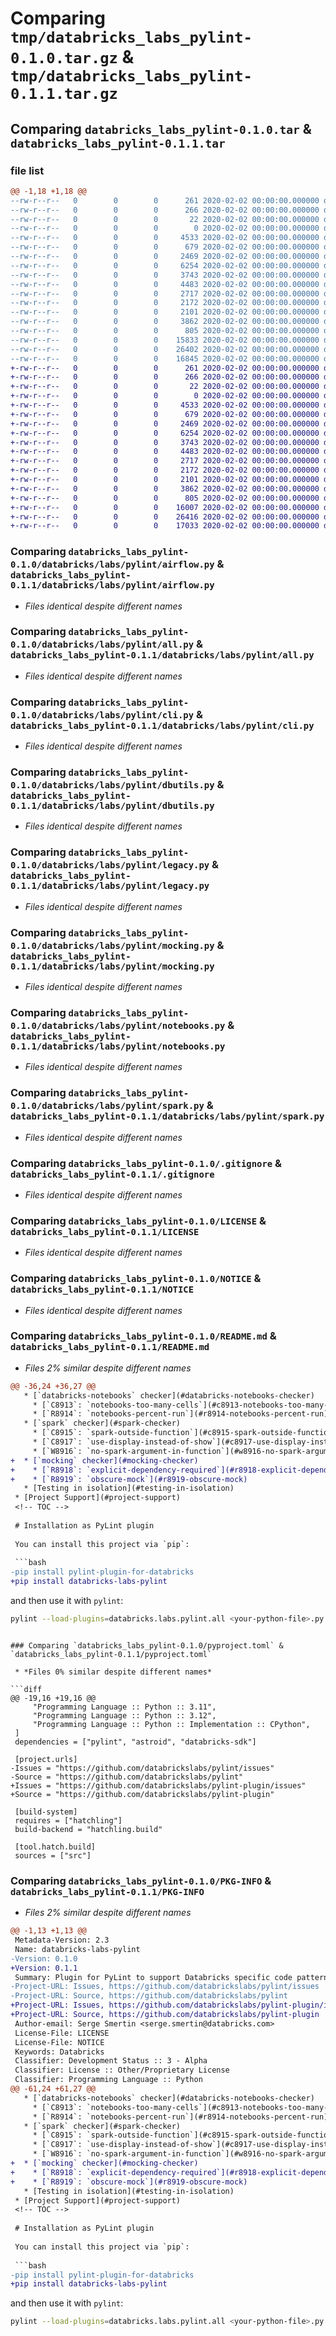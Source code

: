 # Comparing `tmp/databricks_labs_pylint-0.1.0.tar.gz` & `tmp/databricks_labs_pylint-0.1.1.tar.gz`

## Comparing `databricks_labs_pylint-0.1.0.tar` & `databricks_labs_pylint-0.1.1.tar`

### file list

```diff
@@ -1,18 +1,18 @@
--rw-r--r--   0        0        0      261 2020-02-02 00:00:00.000000 databricks_labs_pylint-0.1.0/databricks/__init__.py
--rw-r--r--   0        0        0      266 2020-02-02 00:00:00.000000 databricks_labs_pylint-0.1.0/databricks/labs/__init__.py
--rw-r--r--   0        0        0       22 2020-02-02 00:00:00.000000 databricks_labs_pylint-0.1.0/databricks/labs/pylint/__about__.py
--rw-r--r--   0        0        0        0 2020-02-02 00:00:00.000000 databricks_labs_pylint-0.1.0/databricks/labs/pylint/__init__.py
--rw-r--r--   0        0        0     4533 2020-02-02 00:00:00.000000 databricks_labs_pylint-0.1.0/databricks/labs/pylint/airflow.py
--rw-r--r--   0        0        0      679 2020-02-02 00:00:00.000000 databricks_labs_pylint-0.1.0/databricks/labs/pylint/all.py
--rw-r--r--   0        0        0     2469 2020-02-02 00:00:00.000000 databricks_labs_pylint-0.1.0/databricks/labs/pylint/cli.py
--rw-r--r--   0        0        0     6254 2020-02-02 00:00:00.000000 databricks_labs_pylint-0.1.0/databricks/labs/pylint/dbutils.py
--rw-r--r--   0        0        0     3743 2020-02-02 00:00:00.000000 databricks_labs_pylint-0.1.0/databricks/labs/pylint/legacy.py
--rw-r--r--   0        0        0     4483 2020-02-02 00:00:00.000000 databricks_labs_pylint-0.1.0/databricks/labs/pylint/mocking.py
--rw-r--r--   0        0        0     2717 2020-02-02 00:00:00.000000 databricks_labs_pylint-0.1.0/databricks/labs/pylint/notebooks.py
--rw-r--r--   0        0        0     2172 2020-02-02 00:00:00.000000 databricks_labs_pylint-0.1.0/databricks/labs/pylint/spark.py
--rw-r--r--   0        0        0     2101 2020-02-02 00:00:00.000000 databricks_labs_pylint-0.1.0/.gitignore
--rw-r--r--   0        0        0     3862 2020-02-02 00:00:00.000000 databricks_labs_pylint-0.1.0/LICENSE
--rw-r--r--   0        0        0      805 2020-02-02 00:00:00.000000 databricks_labs_pylint-0.1.0/NOTICE
--rw-r--r--   0        0        0    15833 2020-02-02 00:00:00.000000 databricks_labs_pylint-0.1.0/README.md
--rw-r--r--   0        0        0    26402 2020-02-02 00:00:00.000000 databricks_labs_pylint-0.1.0/pyproject.toml
--rw-r--r--   0        0        0    16845 2020-02-02 00:00:00.000000 databricks_labs_pylint-0.1.0/PKG-INFO
+-rw-r--r--   0        0        0      261 2020-02-02 00:00:00.000000 databricks_labs_pylint-0.1.1/databricks/__init__.py
+-rw-r--r--   0        0        0      266 2020-02-02 00:00:00.000000 databricks_labs_pylint-0.1.1/databricks/labs/__init__.py
+-rw-r--r--   0        0        0       22 2020-02-02 00:00:00.000000 databricks_labs_pylint-0.1.1/databricks/labs/pylint/__about__.py
+-rw-r--r--   0        0        0        0 2020-02-02 00:00:00.000000 databricks_labs_pylint-0.1.1/databricks/labs/pylint/__init__.py
+-rw-r--r--   0        0        0     4533 2020-02-02 00:00:00.000000 databricks_labs_pylint-0.1.1/databricks/labs/pylint/airflow.py
+-rw-r--r--   0        0        0      679 2020-02-02 00:00:00.000000 databricks_labs_pylint-0.1.1/databricks/labs/pylint/all.py
+-rw-r--r--   0        0        0     2469 2020-02-02 00:00:00.000000 databricks_labs_pylint-0.1.1/databricks/labs/pylint/cli.py
+-rw-r--r--   0        0        0     6254 2020-02-02 00:00:00.000000 databricks_labs_pylint-0.1.1/databricks/labs/pylint/dbutils.py
+-rw-r--r--   0        0        0     3743 2020-02-02 00:00:00.000000 databricks_labs_pylint-0.1.1/databricks/labs/pylint/legacy.py
+-rw-r--r--   0        0        0     4483 2020-02-02 00:00:00.000000 databricks_labs_pylint-0.1.1/databricks/labs/pylint/mocking.py
+-rw-r--r--   0        0        0     2717 2020-02-02 00:00:00.000000 databricks_labs_pylint-0.1.1/databricks/labs/pylint/notebooks.py
+-rw-r--r--   0        0        0     2172 2020-02-02 00:00:00.000000 databricks_labs_pylint-0.1.1/databricks/labs/pylint/spark.py
+-rw-r--r--   0        0        0     2101 2020-02-02 00:00:00.000000 databricks_labs_pylint-0.1.1/.gitignore
+-rw-r--r--   0        0        0     3862 2020-02-02 00:00:00.000000 databricks_labs_pylint-0.1.1/LICENSE
+-rw-r--r--   0        0        0      805 2020-02-02 00:00:00.000000 databricks_labs_pylint-0.1.1/NOTICE
+-rw-r--r--   0        0        0    16007 2020-02-02 00:00:00.000000 databricks_labs_pylint-0.1.1/README.md
+-rw-r--r--   0        0        0    26416 2020-02-02 00:00:00.000000 databricks_labs_pylint-0.1.1/pyproject.toml
+-rw-r--r--   0        0        0    17033 2020-02-02 00:00:00.000000 databricks_labs_pylint-0.1.1/PKG-INFO
```

### Comparing `databricks_labs_pylint-0.1.0/databricks/labs/pylint/airflow.py` & `databricks_labs_pylint-0.1.1/databricks/labs/pylint/airflow.py`

 * *Files identical despite different names*

### Comparing `databricks_labs_pylint-0.1.0/databricks/labs/pylint/all.py` & `databricks_labs_pylint-0.1.1/databricks/labs/pylint/all.py`

 * *Files identical despite different names*

### Comparing `databricks_labs_pylint-0.1.0/databricks/labs/pylint/cli.py` & `databricks_labs_pylint-0.1.1/databricks/labs/pylint/cli.py`

 * *Files identical despite different names*

### Comparing `databricks_labs_pylint-0.1.0/databricks/labs/pylint/dbutils.py` & `databricks_labs_pylint-0.1.1/databricks/labs/pylint/dbutils.py`

 * *Files identical despite different names*

### Comparing `databricks_labs_pylint-0.1.0/databricks/labs/pylint/legacy.py` & `databricks_labs_pylint-0.1.1/databricks/labs/pylint/legacy.py`

 * *Files identical despite different names*

### Comparing `databricks_labs_pylint-0.1.0/databricks/labs/pylint/mocking.py` & `databricks_labs_pylint-0.1.1/databricks/labs/pylint/mocking.py`

 * *Files identical despite different names*

### Comparing `databricks_labs_pylint-0.1.0/databricks/labs/pylint/notebooks.py` & `databricks_labs_pylint-0.1.1/databricks/labs/pylint/notebooks.py`

 * *Files identical despite different names*

### Comparing `databricks_labs_pylint-0.1.0/databricks/labs/pylint/spark.py` & `databricks_labs_pylint-0.1.1/databricks/labs/pylint/spark.py`

 * *Files identical despite different names*

### Comparing `databricks_labs_pylint-0.1.0/.gitignore` & `databricks_labs_pylint-0.1.1/.gitignore`

 * *Files identical despite different names*

### Comparing `databricks_labs_pylint-0.1.0/LICENSE` & `databricks_labs_pylint-0.1.1/LICENSE`

 * *Files identical despite different names*

### Comparing `databricks_labs_pylint-0.1.0/NOTICE` & `databricks_labs_pylint-0.1.1/NOTICE`

 * *Files identical despite different names*

### Comparing `databricks_labs_pylint-0.1.0/README.md` & `databricks_labs_pylint-0.1.1/README.md`

 * *Files 2% similar despite different names*

```diff
@@ -36,24 +36,27 @@
   * [`databricks-notebooks` checker](#databricks-notebooks-checker)
     * [`C8913`: `notebooks-too-many-cells`](#c8913-notebooks-too-many-cells)
     * [`R8914`: `notebooks-percent-run`](#r8914-notebooks-percent-run)
   * [`spark` checker](#spark-checker)
     * [`C8915`: `spark-outside-function`](#c8915-spark-outside-function)
     * [`C8917`: `use-display-instead-of-show`](#c8917-use-display-instead-of-show)
     * [`W8916`: `no-spark-argument-in-function`](#w8916-no-spark-argument-in-function)
+  * [`mocking` checker](#mocking-checker)
+    * [`R8918`: `explicit-dependency-required`](#r8918-explicit-dependency-required)
+    * [`R8919`: `obscure-mock`](#r8919-obscure-mock)
   * [Testing in isolation](#testing-in-isolation)
 * [Project Support](#project-support)
 <!-- TOC -->
 
 # Installation as PyLint plugin
 
 You can install this project via `pip`:
 
 ```bash
-pip install pylint-plugin-for-databricks
+pip install databricks-labs-pylint
 ```
 
 and then use it with `pylint`:
 
 ```bash
 pylint --load-plugins=databricks.labs.pylint.all <your-python-file>.py
 ```
```

### Comparing `databricks_labs_pylint-0.1.0/pyproject.toml` & `databricks_labs_pylint-0.1.1/pyproject.toml`

 * *Files 0% similar despite different names*

```diff
@@ -19,16 +19,16 @@
     "Programming Language :: Python :: 3.11",
     "Programming Language :: Python :: 3.12",
     "Programming Language :: Python :: Implementation :: CPython",
 ]
 dependencies = ["pylint", "astroid", "databricks-sdk"]
 
 [project.urls]
-Issues = "https://github.com/databrickslabs/pylint/issues"
-Source = "https://github.com/databrickslabs/pylint"
+Issues = "https://github.com/databrickslabs/pylint-plugin/issues"
+Source = "https://github.com/databrickslabs/pylint-plugin"
 
 [build-system]
 requires = ["hatchling"]
 build-backend = "hatchling.build"
 
 [tool.hatch.build]
 sources = ["src"]
```

### Comparing `databricks_labs_pylint-0.1.0/PKG-INFO` & `databricks_labs_pylint-0.1.1/PKG-INFO`

 * *Files 2% similar despite different names*

```diff
@@ -1,13 +1,13 @@
 Metadata-Version: 2.3
 Name: databricks-labs-pylint
-Version: 0.1.0
+Version: 0.1.1
 Summary: Plugin for PyLint to support Databricks specific code patterns and best practices.
-Project-URL: Issues, https://github.com/databrickslabs/pylint/issues
-Project-URL: Source, https://github.com/databrickslabs/pylint
+Project-URL: Issues, https://github.com/databrickslabs/pylint-plugin/issues
+Project-URL: Source, https://github.com/databrickslabs/pylint-plugin
 Author-email: Serge Smertin <serge.smertin@databricks.com>
 License-File: LICENSE
 License-File: NOTICE
 Keywords: Databricks
 Classifier: Development Status :: 3 - Alpha
 Classifier: License :: Other/Proprietary License
 Classifier: Programming Language :: Python
@@ -61,24 +61,27 @@
   * [`databricks-notebooks` checker](#databricks-notebooks-checker)
     * [`C8913`: `notebooks-too-many-cells`](#c8913-notebooks-too-many-cells)
     * [`R8914`: `notebooks-percent-run`](#r8914-notebooks-percent-run)
   * [`spark` checker](#spark-checker)
     * [`C8915`: `spark-outside-function`](#c8915-spark-outside-function)
     * [`C8917`: `use-display-instead-of-show`](#c8917-use-display-instead-of-show)
     * [`W8916`: `no-spark-argument-in-function`](#w8916-no-spark-argument-in-function)
+  * [`mocking` checker](#mocking-checker)
+    * [`R8918`: `explicit-dependency-required`](#r8918-explicit-dependency-required)
+    * [`R8919`: `obscure-mock`](#r8919-obscure-mock)
   * [Testing in isolation](#testing-in-isolation)
 * [Project Support](#project-support)
 <!-- TOC -->
 
 # Installation as PyLint plugin
 
 You can install this project via `pip`:
 
 ```bash
-pip install pylint-plugin-for-databricks
+pip install databricks-labs-pylint
 ```
 
 and then use it with `pylint`:
 
 ```bash
 pylint --load-plugins=databricks.labs.pylint.all <your-python-file>.py
 ```
```

